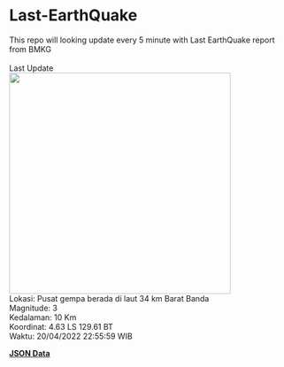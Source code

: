 # Last-EarthQuake
This repo will looking update every 5 minute with Last EarthQuake report from BMKG
<br>
<br>
Last Update
<br>
<img src="https://ews.bmkg.go.id/TEWS/data/20220420225559.mmi.jpg" width="400"/>
<br>
Lokasi: Pusat gempa berada di laut 34 km Barat Banda <br>
Magnitude: 3 <br>
Kedalaman: 10 Km <br>
Koordinat: 4.63 LS 129.61 BT <br>
Waktu: 20/04/2022 22:55:59 WIB <br>

<a href="./data/data.json">**JSON Data**</a>
